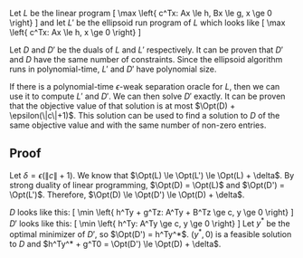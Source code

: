 Let $L$ be the linear program $\newcommand{\Opt}{\operatorname{opt}}$
\[ \max \left\{ c^Tx: Ax \le h, Bx \le g, x \ge 0 \right\} \]
and let $L'$ be the ellipsoid run program of $L$ which looks like
\[ \max \left\{ c^Tx: Ax \le h, x \ge 0 \right\} \]

Let $D$ and $D'$ be the duals of $L$ and $L'$ respectively.
It can be proven that $D'$ and $D$ have the same number of constraints.
Since the ellipsoid algorithm runs in polynomial-time,
$L'$ and $D'$ have polynomial size.

If there is a polynomial-time $\epsilon$-weak separation oracle for $L$,
then we can use it to compute $L'$ and $D'$.
We can then solve $D'$ exactly. It can be proven that the objective value of that solution
is at most $\Opt(D) + \epsilon(\|c\|+1)$.
This solution can be used to find a solution to $D$ of the same objective value
and with the same number of non-zero entries.

## Proof

Let $\delta = \epsilon(\|c\|+1)$.
We know that $\Opt(L) \le \Opt(L') \le \Opt(L) + \delta$.
By strong duality of linear programming, $\Opt(D) = \Opt(L)$ and $\Opt(D') = \Opt(L')$.
Therefore, $\Opt(D) \le \Opt(D') \le \Opt(D) + \delta$.

$D$ looks like this:
\[ \min \left\{ h^Ty + g^Tz: A^Ty + B^Tz \ge c, y \ge 0 \right\} \]
$D'$ looks like this:
\[ \min \left\{ h^Ty: A^Ty \ge c, y \ge 0 \right\} \]
Let $y^*$ be the optimal minimizer of $D'$, so $\Opt(D') = h^Ty^*$.
$(y^*, 0)$ is a feasible solution to $D$ and $h^Ty^* + g^T0 = \Opt(D') \le \Opt(D) + \delta$.
